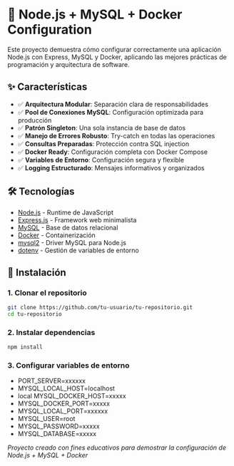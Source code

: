 # 🚀 Node.js + MySQL + Docker Configuration

Este proyecto demuestra cómo configurar correctamente una aplicación Node.js con Express, MySQL y Docker, aplicando las mejores prácticas de programación y arquitectura de software.

## ✨ Características

- ✅ **Arquitectura Modular**: Separación clara de responsabilidades
- ✅ **Pool de Conexiones MySQL**: Configuración optimizada para producción
- ✅ **Patrón Singleton**: Una sola instancia de base de datos
- ✅ **Manejo de Errores Robusto**: Try-catch en todas las operaciones
- ✅ **Consultas Preparadas**: Protección contra SQL injection
- ✅ **Docker Ready**: Configuración completa con Docker Compose
- ✅ **Variables de Entorno**: Configuración segura y flexible
- ✅ **Logging Estructurado**: Mensajes informativos y organizados

## 🛠 Tecnologías

- [Node.js](https://nodejs.org/) - Runtime de JavaScript
- [Express.js](https://expressjs.com/) - Framework web minimalista
- [MySQL](https://www.mysql.com/) - Base de datos relacional
- [Docker](https://www.docker.com/) - Containerización
- [mysql2](https://github.com/sidorares/node-mysql2) - Driver MySQL para Node.js
- [dotenv](https://github.com/motdotla/dotenv) - Gestión de variables de entorno

## 🚀 Instalación

### 1. Clonar el repositorio

```bash
git clone https://github.com/tu-usuario/tu-repositorio.git
cd tu-repositorio
```

### 2. Instalar dependencias

```bash
npm install
```

### 3. Configurar variables de entorno

- PORT_SERVER=xxxxxx
- MYSQL_LOCAL_HOST=localhost
- local MYSQL_DOCKER_HOST=xxxxx
- MYSQL_DOCKER_PORT=xxxxx
- MYSQL_LOCAL_PORT=xxxxxx
- MYSQL_USER=root
- MYSQL_PASSWORD=xxxxx
- MYSQL_DATABASE=xxxxx

_Proyecto creado con fines educativos para demostrar la configuración de Node.js + MySQL + Docker_
